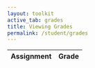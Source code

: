 ```yaml
---
layout: toolkit
active_tab: grades
title: Viewing Grades
permalink: /student/grades
---
```



<table id="gradesTable" class="styled-table">
    <thead>
        <tr>
            <th>Assignment</th>
            <th>Grade</th>
        </tr>
    </thead>
    <tbody>
    </tbody>
</table>

<script type="module">
    import { javaURI, fetchOptions } from '{{site.baseurl}}/assets/js/api/config.js';
    let userId = -1;
    let grades = [];

    function populateTable(grades) {
        const tableBody = document.getElementById("gradesTable").getElementsByTagName("tbody")[0];
        
        tableBody.innerHTML = "";

        grades.forEach(stugrade => {
            let row = tableBody.insertRow();

            let cell1 = row.insertCell(0);
            cell1.textContent = stugrade[1];

            let cell2 = row.insertCell(1);
            cell2.textContent = stugrade[0];
        });

        displayAverage(grades);
    }

    function displayAverage(grades) {
        let total = 0;
        let count = grades.length;

        grades.forEach(stugrade => {
            total += parseFloat(stugrade[0]); 
        });

        let average = (total / count).toFixed(2); 

        const tableBody = document.getElementById("gradesTable").getElementsByTagName("tbody")[0];
        let averageRow = tableBody.insertRow();
        let cell1 = averageRow.insertCell(0);
        cell1.textContent = "Average";

        let cell2 = averageRow.insertCell(1);
        cell2.textContent = average;

        averageRow.classList.add("average-row");
    }

    async function getUserId() {
        const url_persons = `${javaURI}/api/person/get`;
        await fetch(url_persons, fetchOptions)
            .then(response => {
                if (!response.ok) {
                    throw new Error(`Spring server response: ${response.status}`);
                }
                return response.json();
            })
            .then(data => {
                userId = data.id;
            })
            .catch(error => {
                console.error("Java Database Error:", error);
            });
    }

    async function fetchAssignmentbyId(assignmentId) {
        try {
            const response = await fetch(javaURI + "/api/assignments/" + String(assignmentId), {
                method: 'GET',
                headers: {
                    'Content-Type': 'application/json',
                }
            });

            if (!response.ok) {
                throw new Error(`Failed to fetch assignments: ${response.statusText}`);
            }

            const assignment = await response.text();
            return assignment;  

        } catch (error) {
            console.error('Error fetching assignments:', error);
        }
    }

    async function getGrades() {
        const urlGrade = javaURI + '/api/synergy/grades';

        try {
            const response = await fetch(urlGrade, {
                method: 'GET',
                credentials: 'include',
            });

            if (!response.ok) {
                throw new Error('Failed to get data: ' + response.statusText);
            }

            const data = await response.json();
            await getUserId();  

            for (const grade of data) {
                if (grade.studentId == userId) {
                    let stugrade = [];
                    stugrade.push(grade.grade);
                    
                    const assignmentDetails = await fetchAssignmentbyId(grade.assignmentId);
                    stugrade.push(assignmentDetails);
                    
                    grades.push(stugrade);
                }
            }

            populateTable(grades);

        } catch (error) {
            console.error('Error fetching grades:', error);
        }
    }

    window.onload = async function() {
        await getUserId();
        await getGrades(); 
    };
</script>
